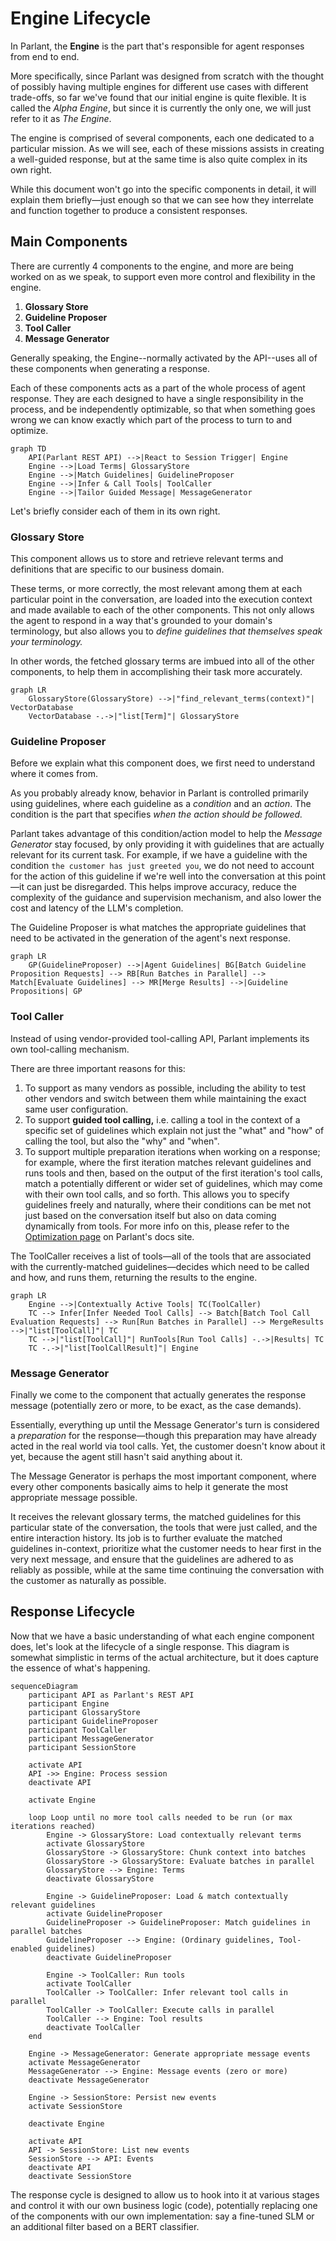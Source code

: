 # Engine Lifecycle

In Parlant, the **Engine** is the part that's responsible for agent responses from end to end.

More specifically, since Parlant was designed from scratch with the thought of possibly having multiple engines for different use cases with different trade-offs, so far we've found that our initial engine is quite flexible. It is called the *Alpha Engine*, but since it is currently the only one, we will just refer to it as *The Engine*.

The engine is comprised of several components, each one dedicated to a particular mission. As we will see, each of these missions assists in creating a well-guided response, but at the same time is also quite complex in its own right.

While this document won't go into the specific components in detail, it will explain them briefly—just enough so that we can see how they interrelate and function together to produce a consistent responses.

## Main Components

There are currently 4 components to the engine, and more are being worked on as we speak, to support even more control and flexibility in the engine.

1. **Glossary Store**
2. **Guideline Proposer**
3. **Tool Caller**
4. **Message Generator**

Generally speaking, the Engine--normally activated by the API--uses all of these components when generating a response.

Each of these components acts as a part of the whole process of agent response. They are each designed to have a single responsibility in the process, and be independently optimizable, so that when something goes wrong we can know exactly which part of the process to turn to and optimize.

```mermaid
graph TD
    API(Parlant REST API) -->|React to Session Trigger| Engine
    Engine -->|Load Terms| GlossaryStore
    Engine -->|Match Guidelines| GuidelineProposer
    Engine -->|Infer & Call Tools| ToolCaller
    Engine -->|Tailor Guided Message| MessageGenerator
```

Let's briefly consider each of them in its own right.

### Glossary Store
This component allows us to store and retrieve relevant terms and definitions that are specific to our business domain.

These terms, or more correctly, the most relevant among them at each particular point in the conversation, are loaded into the execution context and made available to each of the other components. This not only allows the agent to respond in a way that's grounded to your domain's terminology, but also allows you to *define guidelines that themselves speak your terminology.*

In other words, the fetched glossary terms are imbued into all of the other components, to help them in accomplishing their task more accurately.

```mermaid
graph LR
    GlossaryStore(GlossaryStore) -->|"find_relevant_terms(context)"| VectorDatabase
    VectorDatabase -.->|"list[Term]"| GlossaryStore
```

### Guideline Proposer
Before we explain what this component does, we first need to understand where it comes from.

As you probably already know, behavior in Parlant is controlled primarily using guidelines, where each guideline as a *condition* and an *action*. The condition is the part that specifies *when the action should be followed.*

Parlant takes advantage of this condition/action model to help the *Message Generator* stay focused, by only providing it with guidelines that are actually relevant for its current task. For example, if we have a guideline with the condition `the customer has just greeted you`, we do not need to account for the action of this guideline if we're well into the conversation at this point—it can just be disregarded. This helps improve accuracy, reduce the complexity of the guidance and supervision mechanism, and also lower the cost and latency of the LLM's completion.

The Guideline Proposer is what matches the appropriate guidelines that need to be activated in the generation of the agent's next response.

```mermaid
graph LR
    GP(GuidelineProposer) -->|Agent Guidelines| BG[Batch Guideline Proposition Requests] --> RB[Run Batches in Parallel] --> Match[Evaluate Guidelines] --> MR[Merge Results] -->|Guideline Propositions| GP

```

### Tool Caller
Instead of using vendor-provided tool-calling API, Parlant implements its own tool-calling mechanism.

There are three important reasons for this:
1. To support as many vendors as possible, including the ability to test other vendors and switch between them while maintaining the exact same user configuration.
1. To support **guided tool calling,** i.e. calling a tool in the context of a specific set of guidelines which explain not just the "what" and "how" of calling the tool, but also the "why" and "when".
1. To support multiple preparation iterations when working on a response; for example, where the first iteration matches relevant guidelines and runs tools and then, based on the output of the first iteration's tool calls, match a potentially different or wider set of guidelines, which may come with their own tool calls, and so forth. This allows you to specify guidelines freely and naturally, where their conditions can be met not just based on the conversation itself but also on data coming dynamically from tools. For more info on this, please refer to the [Optimization page](https://www.parlant.io/docs/advanced/optimization) on Parlant's docs site.

The ToolCaller receives a list of tools—all of the tools that are associated with the currently-matched guidelines—decides which need to be called and how, and runs them, returning the results to the engine.

```mermaid
graph LR
    Engine -->|Contextually Active Tools| TC(ToolCaller)
    TC --> Infer[Infer Needed Tool Calls] --> Batch[Batch Tool Call Evaluation Requests] --> Run[Run Batches in Parallel] --> MergeResults -->|"list[ToolCall]"| TC
    TC -->|"list[ToolCall]"| RunTools[Run Tool Calls] -.->|Results| TC
    TC -.->|"list[ToolCallResult]"| Engine
```

### Message Generator
Finally we come to the component that actually generates the response message (potentially zero or more, to be exact, as the case demands).

Essentially, everything up until the Message Generator's turn is considered a *preparation* for the response—though this preparation may have already acted in the real world via tool calls. Yet, the customer doesn't know about it yet, because the agent still hasn't said anything about it.

The Message Generator is perhaps the most important component, where every other components basically aims to help it generate the most appropriate message possible.

It receives the relevant glossary terms, the matched guidelines for this particular state of the conversation, the tools that were just called, and the entire interaction history. Its job is to further evaluate the matched guidelines in-context, prioritize what the customer needs to hear first in the very next message, and ensure that the guidelines are adhered to as reliably as possible, while at the same time continuing the conversation with the customer as naturally as possible.

## Response Lifecycle

Now that we have a basic understanding of what each engine component does, let's look at the lifecycle of a single response. This diagram is somewhat simplistic in terms of the actual architecture, but it does capture the essence of what's happening.

```mermaid
sequenceDiagram
    participant API as Parlant's REST API
    participant Engine
    participant GlossaryStore
    participant GuidelineProposer
    participant ToolCaller
    participant MessageGenerator
    participant SessionStore

    activate API
    API ->> Engine: Process session
    deactivate API

    activate Engine

    loop Loop until no more tool calls needed to be run (or max iterations reached)
        Engine -> GlossaryStore: Load contextually relevant terms
        activate GlossaryStore
        GlossaryStore -> GlossaryStore: Chunk context into batches
        GlossaryStore -> GlossaryStore: Evaluate batches in parallel
        GlossaryStore --> Engine: Terms
        deactivate GlossaryStore

        Engine -> GuidelineProposer: Load & match contextually relevant guidelines
        activate GuidelineProposer
        GuidelineProposer -> GuidelineProposer: Match guidelines in parallel batches
        GuidelineProposer --> Engine: (Ordinary guidelines, Tool-enabled guidelines)
        deactivate GuidelineProposer

        Engine -> ToolCaller: Run tools
        activate ToolCaller
        ToolCaller -> ToolCaller: Infer relevant tool calls in parallel
        ToolCaller -> ToolCaller: Execute calls in parallel
        ToolCaller --> Engine: Tool results
        deactivate ToolCaller
    end

    Engine -> MessageGenerator: Generate appropriate message events
    activate MessageGenerator
    MessageGenerator --> Engine: Message events (zero or more)
    deactivate MessageGenerator

    Engine -> SessionStore: Persist new events
    activate SessionStore

    deactivate Engine

    activate API
    API -> SessionStore: List new events
    SessionStore --> API: Events
    deactivate API
    deactivate SessionStore
```

The response cycle is designed to allow us to hook into it at various stages and control it with our own business logic (code), potentially replacing one of the components with our own implementation: say a fine-tuned SLM or an additional filter based on a BERT classifier.
